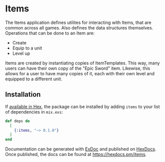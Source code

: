 # Items

The Items application defines utilites for interacting with Items, that are common across all games. Also defines the data structures themselves. Operations that can be done to an Item are:
- Create
- Equip to a unit
- Level up

Items are created by instantiating copies of ItemTemplates. This way, many users can have their own copy of the "Epic Sword" item. Likewise, this allows for a user to have many copies of it, each with their own level and equipped to a different unit.

## Installation

If [available in Hex](https://hex.pm/docs/publish), the package can be installed
by adding `items` to your list of dependencies in `mix.exs`:

```elixir
def deps do
  [
    {:items, "~> 0.1.0"}
  ]
end
```

Documentation can be generated with [ExDoc](https://github.com/elixir-lang/ex_doc)
and published on [HexDocs](https://hexdocs.pm). Once published, the docs can
be found at <https://hexdocs.pm/items>.
